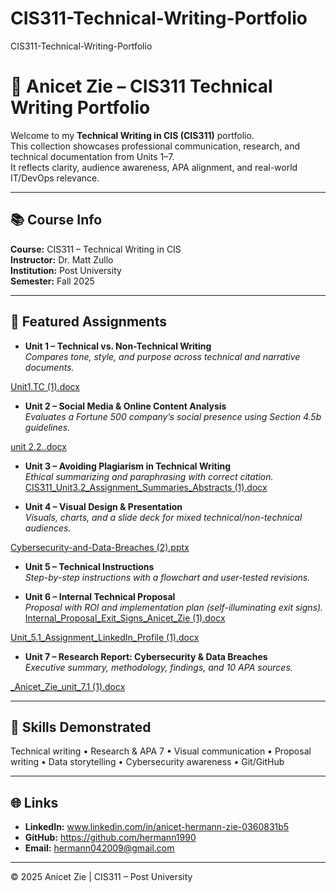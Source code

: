 # CIS311-Technical-Writing-Portfolio
CIS311-Technical-Writing-Portfolio
# 💼 Anicet Zie – CIS311 Technical Writing Portfolio

Welcome to my **Technical Writing in CIS (CIS311)** portfolio.  
This collection showcases professional communication, research, and technical documentation from Units 1–7.  
It reflects clarity, audience awareness, APA alignment, and real-world IT/DevOps relevance.

---

## 📚 Course Info
**Course:** CIS311 – Technical Writing in CIS  
**Instructor:** Dr. Matt Zullo  
**Institution:** Post University  
**Semester:** Fall 2025  

---

## 🧠 Featured Assignments
- **Unit 1 – Technical vs. Non-Technical Writing**  
  *Compares tone, style, and purpose across technical and narrative documents.*  
  
[Unit1.TC (1).docx](https://github.com/user-attachments/files/22932153/Unit1.TC.1.docx)

- **Unit 2 – Social Media & Online Content Analysis**  
  *Evaluates a Fortune 500 company’s social presence using Section 4.5b guidelines.*  
  
[unit 2.2..docx](https://github.com/user-attachments/files/22932157/unit.2.2.docx)

- **Unit 3 – Avoiding Plagiarism in Technical Writing**  
  *Ethical summarizing and paraphrasing with correct citation.*  
  [CIS311_Unit3.2_Assignment_Summaries_Abstracts (1).docx](https://github.com/user-attachments/files/22932164/CIS311_Unit3.2_Assignment_Summaries_Abstracts.1.docx)


- **Unit 4 – Visual Design & Presentation**  
  *Visuals, charts, and a slide deck for mixed technical/non-technical audiences.*  
  
[Cybersecurity-and-Data-Breaches (2).pptx](https://github.com/user-attachments/files/22932180/Cybersecurity-and-Data-Breaches.2.pptx)

- **Unit 5 – Technical Instructions**  
  *Step-by-step instructions with a flowchart and user-tested revisions.*  
  
- **Unit 6 – Internal Technical Proposal**  
  *Proposal with ROI and implementation plan (self-illuminating exit signs).*  
  [Internal_Proposal_Exit_Signs_Anicet_Zie (1).docx](https://github.com/user-attachments/files/22932198/Internal_Proposal_Exit_Signs_Anicet_Zie.1.docx)

[Unit_5.1_Assignment_LinkedIn_Profile (1).docx](https://github.com/user-attachments/files/22932184/Unit_5.1_Assignment_LinkedIn_Profile.1.docx)

- **Unit 7 – Research Report: Cybersecurity & Data Breaches**  
  *Executive summary, methodology, findings, and 10 APA sources.*  
  
[_Anicet_Zie_unit_7.1 (1).docx](https://github.com/user-attachments/files/22932195/_Anicet_Zie_unit_7.1.1.docx)

---

## 🧰 Skills Demonstrated
Technical writing • Research & APA 7 • Visual communication • Proposal writing • Data storytelling • Cybersecurity awareness • Git/GitHub

---

## 🌐 Links
- **LinkedIn:**  www.linkedin.com/in/anicet-hermann-zie-0360831b5 
- **GitHub:** https://github.com/hermann1990
- **Email:** hermann042009@gmail.com

---

© 2025 Anicet Zie | CIS311 – Post University
